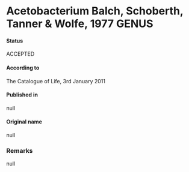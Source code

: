 # Acetobacterium Balch, Schoberth, Tanner & Wolfe, 1977 GENUS

#### Status
ACCEPTED

#### According to
The Catalogue of Life, 3rd January 2011

#### Published in
null

#### Original name
null

### Remarks
null